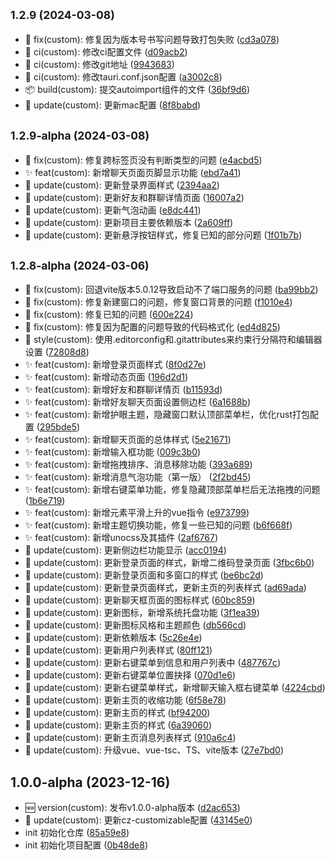 ## <small>1.2.9 (2024-03-08)</small>

* :bug: fix(custom): 修复因为版本号书写问题导致打包失败 ([cd3a078](https://github.com/nongyehong/HuLa-IM-Tauri/commit/cd3a078))
* :construction_worker: ci(custom): 修改ci配置文件 ([d09acb2](https://github.com/nongyehong/HuLa-IM-Tauri/commit/d09acb2))
* :construction_worker: ci(custom): 修改git地址 ([9943683](https://github.com/nongyehong/HuLa-IM-Tauri/commit/9943683))
* :construction_worker: ci(custom): 修改tauri.conf.json配置 ([a3002c8](https://github.com/nongyehong/HuLa-IM-Tauri/commit/a3002c8))
* :package: build(custom): 提交autoimport组件的文件 ([36bf9d6](https://github.com/nongyehong/HuLa-IM-Tauri/commit/36bf9d6))
* :sunflower: update(custom): 更新mac配置 ([8f8babd](https://github.com/nongyehong/HuLa-IM-Tauri/commit/8f8babd))



## <small>1.2.9-alpha (2024-03-08)</small>

* :bug: fix(custom): 修复跨标签页没有判断类型的问题 ([e4acbd5](https://github.com/nongyehong/HuLa-IM-Tauri/commit/e4acbd5))
* :sparkles: feat(custom): 新增聊天页面页脚显示功能 ([ebd7a41](https://github.com/nongyehong/HuLa-IM-Tauri/commit/ebd7a41))
* :sunflower: update(custom): 更新登录界面样式 ([2394aa2](https://github.com/nongyehong/HuLa-IM-Tauri/commit/2394aa2))
* :sunflower: update(custom): 更新好友和群聊详情页面 ([16007a2](https://github.com/nongyehong/HuLa-IM-Tauri/commit/16007a2))
* :sunflower: update(custom): 更新气泡动画 ([e8dc441](https://github.com/nongyehong/HuLa-IM-Tauri/commit/e8dc441))
* :sunflower: update(custom): 更新项目主要依赖版本 ([2a609ff](https://github.com/nongyehong/HuLa-IM-Tauri/commit/2a609ff))
* :sunflower: update(custom): 更新悬浮按钮样式，修复已知的部分问题 ([1f01b7b](https://github.com/nongyehong/HuLa-IM-Tauri/commit/1f01b7b))



## <small>1.2.8-alpha (2024-03-06)</small>

* :bug: fix(custom): 回退vite版本5.0.12导致启动不了端口服务的问题 ([ba99bb2](https://github.com/nongyehong/HuLa-IM-Tauri/commit/ba99bb2))
* :bug: fix(custom): 修复新建窗口的问题，修复窗口背景的问题 ([f1010e4](https://github.com/nongyehong/HuLa-IM-Tauri/commit/f1010e4))
* :bug: fix(custom): 修复已知的问题 ([600e224](https://github.com/nongyehong/HuLa-IM-Tauri/commit/600e224))
* :bug: fix(custom): 修复因为配置的问题导致的代码格式化 ([ed4d825](https://github.com/nongyehong/HuLa-IM-Tauri/commit/ed4d825))
* :lipstick: style(custom): 使用.editorconfig和.gitattributes来约束行分隔符和编辑器设置 ([72808d8](https://github.com/nongyehong/HuLa-IM-Tauri/commit/72808d8))
* :sparkles: feat(custom): 新增登录页面样式 ([8f0d27e](https://github.com/nongyehong/HuLa-IM-Tauri/commit/8f0d27e))
* :sparkles: feat(custom): 新增动态页面 ([196d2d1](https://github.com/nongyehong/HuLa-IM-Tauri/commit/196d2d1))
* :sparkles: feat(custom): 新增好友和群聊详情页 ([b11593d](https://github.com/nongyehong/HuLa-IM-Tauri/commit/b11593d))
* :sparkles: feat(custom): 新增好友聊天页面设置侧边栏 ([6a1688b](https://github.com/nongyehong/HuLa-IM-Tauri/commit/6a1688b))
* :sparkles: feat(custom): 新增护眼主题，隐藏窗口默认顶部菜单栏，优化rust打包配置 ([295bde5](https://github.com/nongyehong/HuLa-IM-Tauri/commit/295bde5))
* :sparkles: feat(custom): 新增聊天页面的总体样式 ([5e21671](https://github.com/nongyehong/HuLa-IM-Tauri/commit/5e21671))
* :sparkles: feat(custom): 新增输入框功能 ([009c3b0](https://github.com/nongyehong/HuLa-IM-Tauri/commit/009c3b0))
* :sparkles: feat(custom): 新增拖拽排序、消息移除功能 ([393a689](https://github.com/nongyehong/HuLa-IM-Tauri/commit/393a689))
* :sparkles: feat(custom): 新增消息气泡功能（第一版） ([2f2bd45](https://github.com/nongyehong/HuLa-IM-Tauri/commit/2f2bd45))
* :sparkles: feat(custom): 新增右键菜单功能，修复隐藏顶部菜单栏后无法拖拽的问题 ([1b6e719](https://github.com/nongyehong/HuLa-IM-Tauri/commit/1b6e719))
* :sparkles: feat(custom): 新增元素平滑上升的vue指令 ([e973799](https://github.com/nongyehong/HuLa-IM-Tauri/commit/e973799))
* :sparkles: feat(custom): 新增主题切换功能，修复一些已知的问题 ([b6f668f](https://github.com/nongyehong/HuLa-IM-Tauri/commit/b6f668f))
* :sparkles: feat(custom): 新增unocss及其插件 ([2af6767](https://github.com/nongyehong/HuLa-IM-Tauri/commit/2af6767))
* :sunflower: update(custom): 更新侧边栏功能显示 ([acc0194](https://github.com/nongyehong/HuLa-IM-Tauri/commit/acc0194))
* :sunflower: update(custom): 更新登录页面的样式，新增二维码登录页面 ([3fbc6b0](https://github.com/nongyehong/HuLa-IM-Tauri/commit/3fbc6b0))
* :sunflower: update(custom): 更新登录页面和多窗口的样式 ([be6bc2d](https://github.com/nongyehong/HuLa-IM-Tauri/commit/be6bc2d))
* :sunflower: update(custom): 更新登录页面样式，更新主页的列表样式 ([ad69ada](https://github.com/nongyehong/HuLa-IM-Tauri/commit/ad69ada))
* :sunflower: update(custom): 更新聊天框页面的图标样式 ([60bc859](https://github.com/nongyehong/HuLa-IM-Tauri/commit/60bc859))
* :sunflower: update(custom): 更新图标，新增系统托盘功能 ([3f1ea39](https://github.com/nongyehong/HuLa-IM-Tauri/commit/3f1ea39))
* :sunflower: update(custom): 更新图标风格和主题颜色 ([db566cd](https://github.com/nongyehong/HuLa-IM-Tauri/commit/db566cd))
* :sunflower: update(custom): 更新依赖版本 ([5c26e4e](https://github.com/nongyehong/HuLa-IM-Tauri/commit/5c26e4e))
* :sunflower: update(custom): 更新用户列表样式 ([80ff121](https://github.com/nongyehong/HuLa-IM-Tauri/commit/80ff121))
* :sunflower: update(custom): 更新右键菜单到信息和用户列表中 ([487767c](https://github.com/nongyehong/HuLa-IM-Tauri/commit/487767c))
* :sunflower: update(custom): 更新右键菜单位置抉择 ([070d1e6](https://github.com/nongyehong/HuLa-IM-Tauri/commit/070d1e6))
* :sunflower: update(custom): 更新右键菜单样式，新增聊天输入框右键菜单 ([4224cbd](https://github.com/nongyehong/HuLa-IM-Tauri/commit/4224cbd))
* :sunflower: update(custom): 更新主页的收缩功能 ([6f58e78](https://github.com/nongyehong/HuLa-IM-Tauri/commit/6f58e78))
* :sunflower: update(custom): 更新主页的样式 ([bf94200](https://github.com/nongyehong/HuLa-IM-Tauri/commit/bf94200))
* :sunflower: update(custom): 更新主页的样式 ([6a39060](https://github.com/nongyehong/HuLa-IM-Tauri/commit/6a39060))
* :sunflower: update(custom): 更新主页消息列表样式 ([910a6c4](https://github.com/nongyehong/HuLa-IM-Tauri/commit/910a6c4))
* :sunflower: update(custom): 升级vue、vue-tsc、TS、vite版本 ([27e7bd0](https://github.com/nongyehong/HuLa-IM-Tauri/commit/27e7bd0))



## 1.0.0-alpha (2023-12-16)

* :new: version(custom): 发布v1.0.0-alpha版本 ([d2ac653](https://github.com/nongyehong/HuLa-IM-Tauri/commit/d2ac653))
* :sunflower: update(custom): 更新cz-customizable配置 ([43145e0](https://github.com/nongyehong/HuLa-IM-Tauri/commit/43145e0))
* init 初始化仓库 ([85a59e8](https://github.com/nongyehong/HuLa-IM-Tauri/commit/85a59e8))
* init 初始化项目配置 ([0b48de8](https://github.com/nongyehong/HuLa-IM-Tauri/commit/0b48de8))



